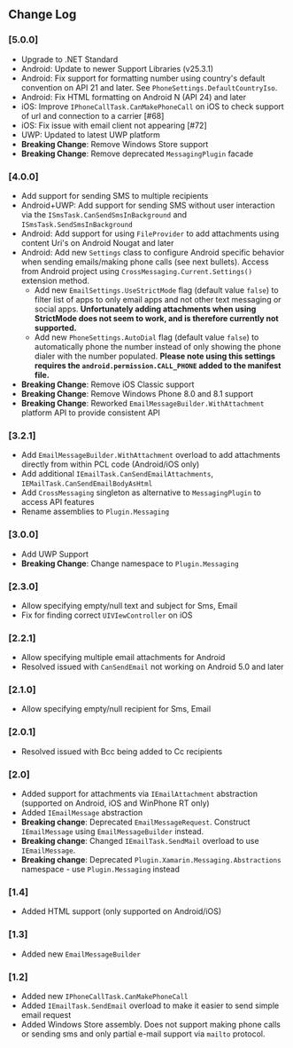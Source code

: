 ## Change Log ##

### [5.0.0] ###
- Upgrade to .NET Standard
- Android: Update to newer Support Libraries (v25.3.1)
- Android: Fix support for formatting number using country's default convention on API 21 and later. See  `PhoneSettings.DefaultCountryIso`. 
- Android: Fix HTML formatting on Android N (API 24) and later
- iOS: Improve `IPhoneCallTask.CanMakePhoneCall` on iOS to check support of url and connection to a carrier [#68]
- iOS: Fix issue with email client not appearing [#72]
- UWP: Updated to latest UWP platform
- **Breaking Change**: Remove Windows Store support
- **Breaking Change**: Remove deprecated `MessagingPlugin` facade

### [4.0.0] ###
- Add support for sending SMS to multiple recipients
- Android+UWP: Add support for sending SMS without user interaction via the `ISmsTask.CanSendSmsInBackground` and `ISmsTask.SendSmsInBackground`
- Android: Add support for using `FileProvider` to add attachments using content Uri's on Android Nougat and later
- Android: Add new `Settings` class to configure Android specific behavior when sending emails/making phone calls (see next bullets).  Access from Android project using `CrossMessaging.Current.Settings()` extension method.
    - Add new `EmailSettings.UseStrictMode` flag (default value `false`) to filter list of apps to only email apps and not other text messaging or social apps. **Unfortunately adding attachments when using StrictMode does not seem to work, and is therefore currently not supported.**
    - Add new `PhoneSettings.AutoDial` flag (default value `false`) to automatically phone the number instead of only showing the phone dialer with the number populated. **Please note using this settings requires the `android.permission.CALL_PHONE` added to the manifest file.**
- **Breaking Change**: Remove iOS Classic support
- **Breaking Change**: Remove Windows Phone 8.0 and 8.1 support
- **Breaking Change**: Reworked `EmailMessageBuilder.WithAttachment` platform API to provide consistent API

### [3.2.1] ###
- Add `EmailMessageBuilder.WithAttachment` overload to add attachments directly from within PCL code (Android/iOS only)
- Add additional `IEmailTask.CanSendEmailAttachments`, `IEMailTask.CanSendEmailBodyAsHtml`
- Add `CrossMessaging` singleton as alternative to `MessagingPlugin` to access API features
- Rename assemblies to `Plugin.Messaging`

### [3.0.0] ###
- Add UWP Support
- **Breaking Change**: Change namespace to `Plugin.Messaging`

### [2.3.0] ###
- Allow specifying empty/null text and subject for Sms, Email
- Fix for finding correct `UIVIewController` on iOS

### [2.2.1] ###
- Allow specifying multiple email attachments for Android
- Resolved issued with `CanSendEmail` not working on Android 5.0 and later

### [2.1.0] ###
- Allow specifying empty/null recipient for Sms, Email

### [2.0.1] ###
- Resolved issued with Bcc being added to Cc recipients

### [2.0] ###
- Added support for attachments via `IEmailAttachment` abstraction (supported on Android, iOS and WinPhone RT only)
- Added `IEmailMessage` abstraction
- **Breaking change**: Deprecated `EmailMessageRequest`. Construct `IEmailMessage` using `EmailMessageBuilder` instead.
- **Breaking change**: Changed `IEmailTask.SendMail` overload to use `IEmailMessage`.
- **Breaking change**: Deprecated `Plugin.Xamarin.Messaging.Abstractions` namespace - use `Plugin.Messaging` instead

### [1.4] ###
- Added HTML support (only supported on Android/iOS)

### [1.3] ###
- Added new `EmailMessageBuilder`

### [1.2] ###
- Added new `IPhoneCallTask.CanMakePhoneCall`
- Added `IEmailTask.SendEmail` overload to make it easier to send simple email request
- Added Windows Store assembly. Does not support making phone calls or sending sms and only partial e-mail support via `mailto` protocol.
